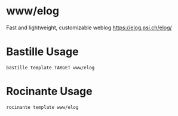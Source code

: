 # www/elog
Fast and lightweight, customizable weblog
https://elog.psi.ch/elog/

# Bastille Usage
```shell
bastille template TARGET www/elog
```

# Rocinante Usage
```shell
rocinante template www/elog
```
